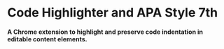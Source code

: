 # Code Highlighter and APA Style 7th
**A Chrome extension to highlight and preserve code indentation  in  editable content elements.**
